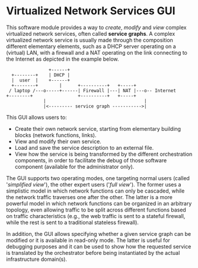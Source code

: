 # Virtualized Network Services GUI

This software module provides a way to _create_, _modify_ and _view_ complex virtualized network services, often called **service graphs**. 
A complex virtualized network service is usually made through the composition different elementary elements, such as a DHCP server operating on a (virtual) LAN, with a firewall and a NAT operating on the link connecting to the Internet as depicted in the example below.

                    +------+
      +--------+    | DHCP |
      |  user  |    +------+
      +--------+        |      +----------+   +-----+
     / laptop /---o-----+------| Firewall |---| NAT |---o-- Internet
    +--------+                 +----------+   +-----+
                  |                                     |
                  |<--------- service graph ----------->|

This GUI allows users to:
* Create their own network service, starting from elementary building blocks (network functions, links).
* View and modify their own service.
* Load and save the service description to an external file.
* View how the service is being transformed by the different orchestration components, in order to facilitate the debug of those software component (available for the administrator only).

The GUI supports two operating modes, one targeting normal users (called '_simplified view_'), the other expert users ('_full view_'). The former uses a simplistic model in which network functions can only be cascaded, while the network traffic traverses one after the other. The latter is a more powerful model in which network functions can be organized in an arbitrary topology, even allowing traffic to be split across different functions based on traffic characteristics (e.g., the web traffic is sent to a stateful firewall, while the rest is sent to a traditional stateless firewall).

In addition, the GUI allows specifying whether a given service graph can be modified  or it is available in read-only mode. The latter is useful for debugging purposes and it can be used to show how the requested service is translated by the orchestrator before being instantiated by the actual infrastructure domain(s). 
